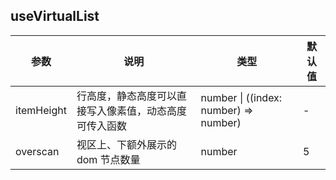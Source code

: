 ## useVirtualList

<virtual-list />

<script setup>
  import VirtualList from '../../../src/useVirtualList/demos/virtual-list.vue'
</script>

| 参数       | 说明                                                   | 类型                                  | 默认值 |
| ---------- | ------------------------------------------------------ | ------------------------------------- | ------ |
| itemHeight | 行高度，静态高度可以直接写入像素值，动态高度可传入函数 | number \| ((index: number) => number) | -      |
| overscan   | 视区上、下额外展示的 dom 节点数量                      | number                                | 5      |
